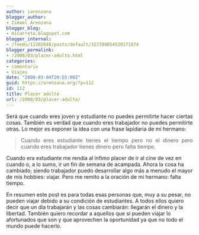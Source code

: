 ```yaml
---
author: iarenzana
blogger_author:
- Ismael Arenzana
blogger_blog:
- micarreta.blogspot.com
blogger_internal:
- /feeds/11302648/posts/default/327399054520171074
blogger_permalink:
- /2008/03/placer-adulto.html
categories:
- comentario
- Viajes
date: "2008-03-04T20:55:00Z"
guid: https://arenzana.org/?p=112
id: 112
title: Placer adulto
url: /2008/03/placer-adulto/
---
```

<p style="text-align: justify;">
  Será que cuando eres joven y estudiante no puedes permitirte hacer ciertas cosas. También es verdad que cuando eres trabajador no puedes permitirte otras. Lo mejor es exponer la idea con una frase lapidaria de mi hermano:
</p>

> <p style="text-align: justify;">
>   Cuando eres estudiante tienes el tiempo pero no el dinero pero cuando eres trabajador tienes dinero pero falta tiempo.
> </p>

Cuando era estudiante me rendía al ínfimo placer de ir al cine de vez en cuando o, a lo sumo, ir un fin de semana de acampada. Ahora la cosa ha cambiado; siendo trabajador puedo desarrollar algo más a menudo el mayor de mis hobbies: viajar. Pero me remito a la oración de mi hermano: falta tiempo.

En resumen este post es para todas esas personas que, muy a su pesar, no pueden viajar debido a su condición de estudiantes. A todos ellos quiero decir que un día trabajarán y las cosas cambiarán: llegarán el dinero y la libertad. También quiero recordar a aquellos que sí pueden viajar lo afortunados que son y que aprovechen la oportunidad ya que no todo el mundo puede hacerlo.